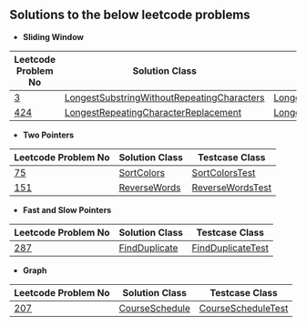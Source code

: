 ## Solutions to the below leetcode problems

 - **Sliding Window**

| Leetcode Problem No| Solution Class| Testcase Class |
|---|---|---|
| [3](https://leetcode.com/problems/longest-substring-without-repeating-characters/) | [LongestSubstringWithoutRepeatingCharacters](./src/main/java/sliding_window/LongestSubstringWithoutRepeatingCharacters.java) | [LongestSubstringWithoutRepeatingCharactersTest](./src/test/java/sliding_window/LongestSubstringWithoutRepeatingCharactersTest.java) |
| [424](https://leetcode.com/problems/longest-repeating-character-replacement/description/) | [LongestRepeatingCharacterReplacement](./src/main/java/sliding_window/LongestRepeatingCharacterReplacement.java) | [LongestRepeatingCharacterReplacementTest](./src/test/java/sliding_window/LongestRepeatingCharacterReplacementTest.java)|

- **Two Pointers**

| Leetcode Problem No                       |                         Solution Class                         |                             Testcase Class                             |
|---|---|---|
| [75](https://leetcode.com/problems/sort-colors/description/)    | [SortColors](./src/main/java/two_pointers/SortColors.java)     | [SortColorsTest](./src/test/java/two_pointers/SortColorsTest.java)     |
| [151](https://leetcode.com/problems/reverse-words-in-a-string/) | [ReverseWords](./src/main/java/two_pointers/ReverseWords.java) | [ReverseWordsTest](./src/test/java/two_pointers/ReverseWordsTest.java) |

- **Fast and Slow Pointers**

| Leetcode Problem No  |  Solution Class  |   Testcase Class   |
|---|---|---|
| [287](https://leetcode.com/problems/find-the-duplicate-number/description) | [FindDuplicate](./src/main/java/fast_slow_pointer/FindDuplicate.java) | [FindDuplicateTest](./src/test/java/fast_slow_pointer/FindDuplicateTest.java) |

- **Graph**

|Leetcode Problem No| Solution Class| Testcase Class|
|---|---|---|
| [207](https://leetcode.com/problems/course-schedule/description/) | [CourseSchedule](./src/main/java/graph/CourseSchedule.java) | [CourseScheduleTest](./src/test/java/graph/CourseScheduleTest.java)|
